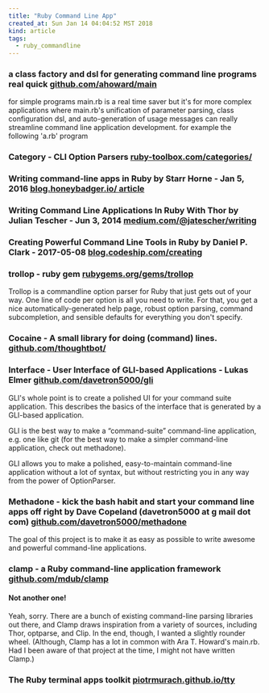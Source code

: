 ```yaml
---
title: "Ruby Command Line App"
created_at: Sun Jan 14 04:04:52 MST 2018
kind: article
tags:
  - ruby_commandline
---
```


<h3>
 a class factory and dsl for generating command line programs real quick
  <a href="https://github.com/ahoward/main" target="_blank">github.com/ahoward/main</a>
</h3>

for simple programs main.rb is a real time saver but it's for more
complex applications where main.rb's unification of parameter parsing,
class configuration dsl, and auto-generation of usage messages can
really streamline command line application development.  for example
the following 'a.rb' program

<h3>
  Category - CLI Option Parsers
  <a href="https://www.ruby-toolbox.com/categories/cli_option_parsers" target="_blank">ruby-toolbox.com/categories/</a>
</h3>

<h3>
  Writing command-line apps in Ruby by Starr Horne - Jan 5, 2016 
  <a href="http://blog.honeybadger.io/writing-command-line-apps-in-ruby/" target="_blank">blog.honeybadger.io/ article</a>
</h3>

<h3>
  Writing Command Line Applications In Ruby With Thor
  by Julian Tescher - Jun 3, 2014
  <a href="https://medium.com/@jatescher/writing-command-line-applications-in-ruby-with-thor-8df6bfcb4eb9" target="_blank">medium.com/@jatescher/writing</a>
</h3>

<h3>
  Creating Powerful Command Line Tools in Ruby
  by Daniel P. Clark - 2017-05-08
  <a href="https://blog.codeship.com/creating-powerful-command-line-tools-in-ruby/" target="_blank">blog.codeship.com/creating</a>
</h3>

<h3>
 trollop - ruby gem
  <a href="https://rubygems.org/gems/trollop" target="_blank">rubygems.org/gems/trollop</a>
</h3>

Trollop is a commandline option parser for Ruby that just gets out of
your way. One line of code per option is all you need to write. For that,
you get a nice automatically-generated help page, robust option parsing,
command subcompletion, and sensible defaults for everything you don't
specify.

<h3>
  Cocaine - A small library for doing (command) lines.
  <a href="https://github.com/thoughtbot/cocaine" target="_blank">github.com/thoughtbot/</a>
</h3>

<h3>
  Interface - User Interface of GLI-based Applications - Lukas Elmer
  <a href="https://github.com/davetron5000/gli/wiki/Interface" target="_blank">github.com/davetron5000/gli</a>

</h3>

GLI's whole point is to create a polished UI for your command suite
application. This describes the basics of the interface that is generated
by a GLI-based application.

GLI is the best way to make a “command-suite” command-line
application, e.g. one like git (for the best way to make a simpler
command-line application, check out methadone).

GLI allows you to make a polished, easy-to-maintain command-line
application without a lot of syntax, but without restricting you in any
way from the power of OptionParser.

<h3>
  Methadone - kick the bash habit and start your command line apps off right
  by Dave Copeland (davetron5000 at g mail dot com)
  <a href="https://github.com/davetron5000/methadone" target="_blank">github.com/davetron5000/methadone</a>
</h3>

The goal of this project is to make it as easy as possible to write awesome and powerful command-line applications.

<h3>
  clamp - a Ruby command-line application framework 
  <a href="https://github.com/mdub/clamp" target="_blank">github.com/mdub/clamp</a>
</h3>

<h4>Not another one!</h4>

Yeah, sorry. There are a bunch of existing command-line parsing libraries
out there, and Clamp draws inspiration from a variety of sources,
including Thor, optparse, and Clip. In the end, though, I wanted a
slightly rounder wheel. (Although, Clamp has a lot in common with Ara
T. Howard's main.rb. Had I been aware of that project at the time,
I might not have written Clamp.)

<h3>
  The Ruby terminal apps toolkit
  <a href="https://piotrmurach.github.io/tty/" target="_blank">piotrmurach.github.io/tty</a>
</h3>

<!--
html boilerplate
<a href="" target="_blank"></a>
<a name=""></a>
<img src="" width="400px">
<ul>
  <li></li>
</ul>
<pre>
</pre>
<p style="margin-bottom: 2em;"></p>
<hr style="border: 0; height: 3px; background: #333; background-image: linear-gradient(to right, #ccc, #333, #ccc);">
<pre><code>
</code></pre>
<math xmlns='http://www.w3.org/1998/Math/MathML' display='block'>
</math>
-->
